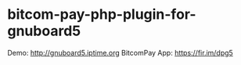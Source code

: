 # bitcom-pay-php-plugin-for-gnuboard5

Demo: http://gnuboard5.iptime.org
BitcomPay App: https://fir.im/dpg5
